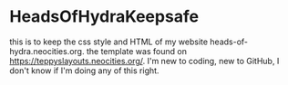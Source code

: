 # HeadsOfHydraKeepsafe
this is to keep the css style and HTML of my website heads-of-hydra.neocities.org. 
the template was found on https://teppyslayouts.neocities.org/.
I'm new to coding, new to GitHub, I don't know if I'm doing any of this right.
